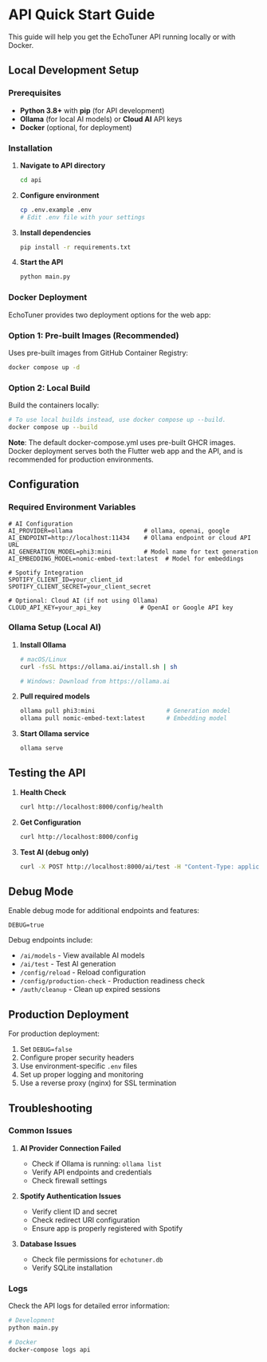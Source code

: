 # API Quick Start Guide

This guide will help you get the EchoTuner API running locally or with Docker.

## Local Development Setup

### Prerequisites

- **Python 3.8+** with **pip** (for API development)
- **Ollama** (for local AI models) or **Cloud AI** API keys
- **Docker** (optional, for deployment)

### Installation

1. **Navigate to API directory**
    ```bash
    cd api
    ```

2. **Configure environment**
    ```bash
    cp .env.example .env
    # Edit .env file with your settings
    ```

3. **Install dependencies**
    ```bash
    pip install -r requirements.txt
    ```

4. **Start the API**
    ```bash
    python main.py
    ```

### Docker Deployment

EchoTuner provides two deployment options for the web app:

### Option 1: Pre-built Images (Recommended)

Uses pre-built images from GitHub Container Registry:

```bash
docker compose up -d
```

### Option 2: Local Build

Build the containers locally:

```bash
# To use local builds instead, use docker compose up --build.
docker compose up --build
```

**Note**: The default docker-compose.yml uses pre-built GHCR images. Docker deployment serves both the Flutter web app and the API, and is recommended for production environments.

## Configuration

### Required Environment Variables

```env
# AI Configuration
AI_PROVIDER=ollama                    # ollama, openai, google
AI_ENDPOINT=http://localhost:11434    # Ollama endpoint or cloud API URL
AI_GENERATION_MODEL=phi3:mini         # Model name for text generation
AI_EMBEDDING_MODEL=nomic-embed-text:latest  # Model for embeddings

# Spotify Integration
SPOTIFY_CLIENT_ID=your_client_id
SPOTIFY_CLIENT_SECRET=your_client_secret

# Optional: Cloud AI (if not using Ollama)
CLOUD_API_KEY=your_api_key           # OpenAI or Google API key
```

### Ollama Setup (Local AI)

1. **Install Ollama**
    ```bash
    # macOS/Linux
    curl -fsSL https://ollama.ai/install.sh | sh

    # Windows: Download from https://ollama.ai
    ```

2. **Pull required models**
    ```bash
    ollama pull phi3:mini                    # Generation model
    ollama pull nomic-embed-text:latest      # Embedding model
    ```

3. **Start Ollama service**
    ```bash
    ollama serve
    ```

## Testing the API

1. **Health Check**
    ```bash
    curl http://localhost:8000/config/health
    ```

2. **Get Configuration**
    ```bash
    curl http://localhost:8000/config
    ```

3. **Test AI (debug only)**
    ```bash
    curl -X POST http://localhost:8000/ai/test -H "Content-Type: application/json" -d '{"prompt": "Hello, world!"}'
    ```

## Debug Mode

Enable debug mode for additional endpoints and features:

```env
DEBUG=true
```

Debug endpoints include:
- `/ai/models` - View available AI models
- `/ai/test` - Test AI generation
- `/config/reload` - Reload configuration
- `/config/production-check` - Production readiness check
- `/auth/cleanup` - Clean up expired sessions

## Production Deployment

For production deployment:

1. Set `DEBUG=false`
2. Configure proper security headers
3. Use environment-specific `.env` files
4. Set up proper logging and monitoring
5. Use a reverse proxy (nginx) for SSL termination

## Troubleshooting

### Common Issues

1. **AI Provider Connection Failed**
    - Check if Ollama is running: `ollama list`
    - Verify API endpoints and credentials
    - Check firewall settings

2. **Spotify Authentication Issues**
    - Verify client ID and secret
    - Check redirect URI configuration
    - Ensure app is properly registered with Spotify

3. **Database Issues**
    - Check file permissions for `echotuner.db`
    - Verify SQLite installation

### Logs

Check the API logs for detailed error information:
```bash
# Development
python main.py

# Docker
docker-compose logs api
```
